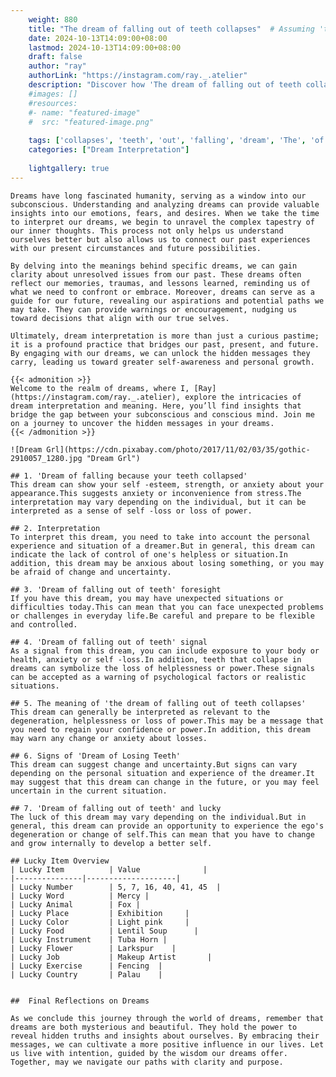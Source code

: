 ```yaml
---
    weight: 880
    title: "The dream of falling out of teeth collapses"  # Assuming 'title' column exists
    date: 2024-10-13T14:09:00+08:00
    lastmod: 2024-10-13T14:09:00+08:00
    draft: false
    author: "ray"
    authorLink: "https://instagram.com/ray._.atelier"
    description: "Discover how 'The dream of falling out of teeth collapses' can interpret your future and uncover its significant meanings in your life."
    #images: []
    #resources:
    #- name: "featured-image"
    #  src: "featured-image.png"
    
    tags: ['collapses', 'teeth', 'out', 'falling', 'dream', 'The', 'of']
    categories: ["Dream Interpretation"]
    
    lightgallery: true
---
```

    
    Dreams have long fascinated humanity, serving as a window into our subconscious. Understanding and analyzing dreams can provide valuable insights into our emotions, fears, and desires. When we take the time to interpret our dreams, we begin to unravel the complex tapestry of our inner thoughts. This process not only helps us understand ourselves better but also allows us to connect our past experiences with our present circumstances and future possibilities.
    
    By delving into the meanings behind specific dreams, we can gain clarity about unresolved issues from our past. These dreams often reflect our memories, traumas, and lessons learned, reminding us of what we need to confront or embrace. Moreover, dreams can serve as a guide for our future, revealing our aspirations and potential paths we may take. They can provide warnings or encouragement, nudging us toward decisions that align with our true selves.
    
    Ultimately, dream interpretation is more than just a curious pastime; it is a profound practice that bridges our past, present, and future. By engaging with our dreams, we can unlock the hidden messages they carry, leading us toward greater self-awareness and personal growth.
    
    {{< admonition >}}
    Welcome to the realm of dreams, where I, [Ray](https://instagram.com/ray._.atelier), explore the intricacies of dream interpretation and meaning. Here, you’ll find insights that bridge the gap between your subconscious and conscious mind. Join me on a journey to uncover the hidden messages in your dreams.
    {{< /admonition >}}
    
    ![Dream Grl](https://cdn.pixabay.com/photo/2017/11/02/03/35/gothic-2910057_1280.jpg "Dream Grl")
    
    ## 1. 'Dream of falling because your teeth collapsed'
    This dream can show your self -esteem, strength, or anxiety about your appearance.This suggests anxiety or inconvenience from stress.The interpretation may vary depending on the individual, but it can be interpreted as a sense of self -loss or loss of power.
    
    ## 2. Interpretation
    To interpret this dream, you need to take into account the personal experience and situation of a dreamer.But in general, this dream can indicate the lack of control of one's helpless or situation.In addition, this dream may be anxious about losing something, or you may be afraid of change and uncertainty.
    
    ## 3. 'Dream of falling out of teeth' foresight
    If you have this dream, you may have unexpected situations or difficulties today.This can mean that you can face unexpected problems or challenges in everyday life.Be careful and prepare to be flexible and controlled.
    
    ## 4. 'Dream of falling out of teeth' signal
    As a signal from this dream, you can include exposure to your body or health, anxiety or self -loss.In addition, teeth that collapse in dreams can symbolize the loss of helplessness or power.These signals can be accepted as a warning of psychological factors or realistic situations.
    
    ## 5. The meaning of 'the dream of falling out of teeth collapses'
    This dream can generally be interpreted as relevant to the degeneration, helplessness or loss of power.This may be a message that you need to regain your confidence or power.In addition, this dream may warn any change or anxiety about losses.
    
    ## 6. Signs of 'Dream of Losing Teeth'
    This dream can suggest change and uncertainty.But signs can vary depending on the personal situation and experience of the dreamer.It may suggest that this dream can change in the future, or you may feel uncertain in the current situation.
    
    ## 7. 'Dream of falling out of teeth' and lucky
    The luck of this dream may vary depending on the individual.But in general, this dream can provide an opportunity to experience the ego's degeneration or change of self.This can mean that you have to change and grow internally to develop a better self.
    
    ## Lucky Item Overview
    | Lucky Item          | Value              |
    |---------------|--------------------|
    | Lucky Number        | 5, 7, 16, 40, 41, 45  |
    | Lucky Word          | Mercy |
    | Lucky Animal        | Fox |
    | Lucky Place         | Exhibition     |
    | Lucky Color         | Light pink     |
    | Lucky Food          | Lentil Soup      |
    | Lucky Instrument    | Tuba Horn |
    | Lucky Flower        | Larkspur    |
    | Lucky Job           | Makeup Artist       |
    | Lucky Exercise      | Fencing  |
    | Lucky Country       | Palau    |
    
    
    ##  Final Reflections on Dreams
    
    As we conclude this journey through the world of dreams, remember that dreams are both mysterious and beautiful. They hold the power to reveal hidden truths and insights about ourselves. By embracing their messages, we can cultivate a more positive influence in our lives. Let us live with intention, guided by the wisdom our dreams offer. Together, may we navigate our paths with clarity and purpose.
    